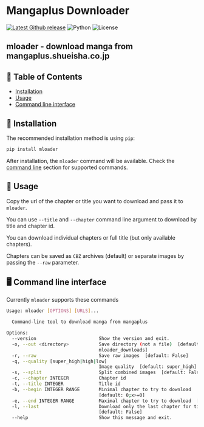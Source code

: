# Mangaplus Downloader

[![Latest Github release](https://img.shields.io/github/tag/hurlenko/mloader.svg)](https://github.com/hurlenko/mloader/releases/latest)
![Python](https://img.shields.io/badge/python-v3.6+-blue.svg)
![License](https://img.shields.io/badge/license-GPLv3-blue.svg)

## **mloader** - download manga from mangaplus.shueisha.co.jp

## 🚩 Table of Contents

- [Installation](#-installation)
- [Usage](#-usage)
- [Command line interface](#%EF%B8%8F-command-line-interface)

## 💾 Installation

The recommended installation method is using `pip`:

```bash
pip install mloader
```

After installation, the `mloader` command will be available. Check the [command line](%EF%B8%8F-command-line-interface) section for supported commands.

## 📙 Usage

Copy the url of the chapter or title you want to download and pass it to `mloader`.

You can use `--title` and `--chapter` command line argument to download by title and chapter id.

You can download individual chapters or full title (but only available chapters).

Chapters can be saved as `CBZ` archives (default) or separate images by passing the `--raw` parameter.

## 🖥️ Command line interface

Currently `mloader` supports these commands

```bash
Usage: mloader [OPTIONS] [URLS]...

  Command-line tool to download manga from mangaplus

Options:
  --version                       Show the version and exit.
  -o, --out <directory>           Save directory (not a file)  [default:
                                  mloader_downloads]
  -r, --raw                       Save raw images  [default: False]
  -q, --quality [super_high|high|low]
                                  Image quality  [default: super_high]
  -s, --split                     Split combined images  [default: False]
  -c, --chapter INTEGER           Chapter id
  -t, --title INTEGER             Title id
  -b, --begin INTEGER RANGE       Minimal chapter to try to download
                                  [default: 0;x>=0]
  -e, --end INTEGER RANGE         Maximal chapter to try to download  [x>=1]
  -l, --last                      Download only the last chapter for title
                                  [default: False]
  --help                          Show this message and exit.
```